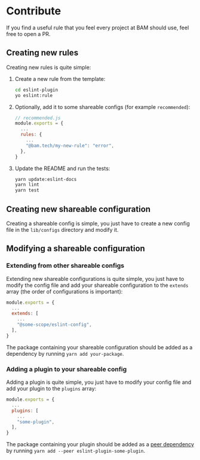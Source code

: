 # Contribute

If you find a useful rule that you feel every project at BAM should use, feel free to open a PR.

## Creating new rules

Creating new rules is quite simple:

1. Create a new rule from the template:

   ```bash
   cd eslint-plugin
   yo eslint:rule
   ```

1. Optionally, add it to some shareable configs (for example `recommended`):

   ```js
   // recommended.js
   module.exports = {
     ...
     rules: {
       ...
       "@bam.tech/my-new-rule": "error",
     },
   }
   ```

1. Update the README and run the tests:
   ```bash
   yarn update:eslint-docs
   yarn lint
   yarn test
   ```

## Creating new shareable configuration

Creating a shareable config is simple, you just have to create a new config file in the `lib/configs` directory and modify it.

## Modifying a shareable configuration

### Extending from other shareable configs

Extending new shareable configurations is quite simple, you just have to modify the config file and add your shareable configuration to the `extends` array (the order of configurations is important):

```js
module.exports = {
  ...
  extends: [
    ...
    "@some-scope/eslint-config",
  ],
}
```

The package containing your shareable configuration should be added as a dependency by running `yarn add your-package`.

### Adding a plugin to your shareable config

Adding a plugin is quite simple, you just have to modify your config file and add your plugin to the `plugins` array:

```js
module.exports = {
  ...
  plugins: [
    ...
    "some-plugin",
  ],
}
```

The package containing your plugin should be added as a [peer dependency](https://classic.yarnpkg.com/en/docs/dependency-types/) by running `yarn add --peer eslint-plugin-some-plugin`.
